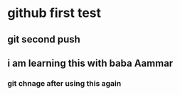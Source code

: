 # github first test
## git second push
## i am learning this with baba Aammar
### git chnage after using this again
